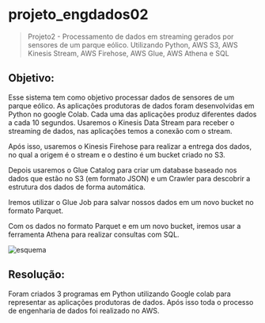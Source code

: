 # projeto_engdados02
>Projeto2 - Processamento de dados em streaming gerados por sensores de um parque eólico. Utilizando Python, AWS S3, AWS Kinesis Stream, AWS Firehose, AWS Glue, AWS Athena e SQL

## Objetivo:

Esse sistema tem como objetivo processar dados de sensores de um parque eólico. As aplicações produtoras de dados foram desenvolvidas em Python no google Colab. Cada uma das aplicações produz diferentes dados a cada 10 segundos. 
Usaremos o Kinesis Data Stream para receber o streaming de dados, nas aplicações temos a conexão com o stream.

Após isso, usaremos o Kinesis Firehose para realizar a entrega dos dados, no qual a origem é o stream e o destino é um bucket criado no S3.

Depois usaremos o Glue Catalog para criar um database baseado nos dados que estão no S3 (em formato JSON) e um Crawler para descobrir a estrutura dos dados de forma automática.

Iremos utilizar o Glue Job para salvar nossos dados em um novo bucket no formato Parquet.

Com os dados no formato Parquet e em um novo bucket, iremos usar a ferramenta Athena para realizar consultas com SQL.

![esquema](diagrama.png)

## Resolução:

Foram criados 3 programas em Python utilizando Google colab para representar as aplicações produtoras de dados. Após isso toda o processo de engenharia de dados foi realizado no AWS.

